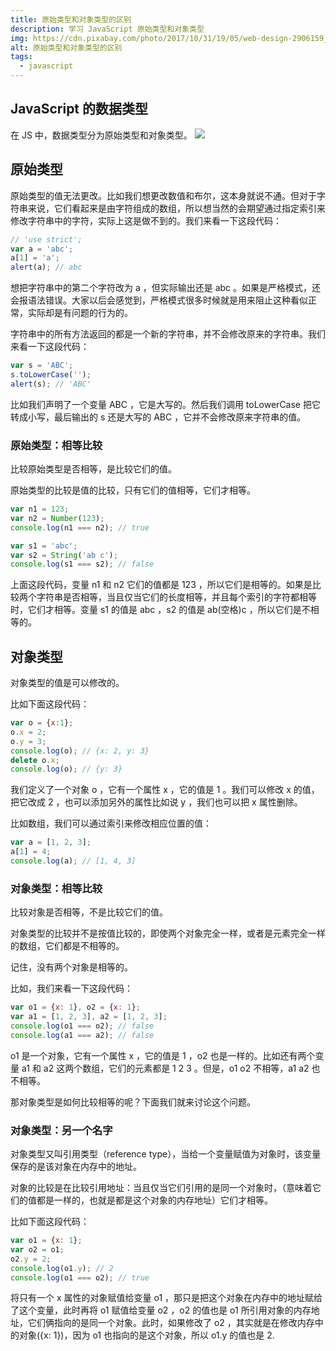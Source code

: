 ```yaml
---
title: 原始类型和对象类型的区别
description: 学习 JavaScript 原始类型和对象类型
img: https://cdn.pixabay.com/photo/2017/10/31/19/05/web-design-2906159_1280.jpg
alt: 原始类型和对象类型的区别
tags: 
  - javascript
---
```

## JavaScript 的数据类型

在 JS 中，数据类型分为原始类型和对象类型。
![](/img/原始类型和对象类型的区别_0.png)

## 原始类型

原始类型的值无法更改。比如我们想更改数值和布尔，这本身就说不通。但对于字符串来说，它们看起来是由字符组成的数组，所以想当然的会期望通过指定索引来修改字符串中的字符，实际上这是做不到的。我们来看一下这段代码：

```js
// 'use strict';
var a = 'abc';
a[1] = 'a';
alert(a); // abc
```

想把字符串中的第二个字符改为 a ，但实际输出还是 abc 。如果是严格模式，还会报语法错误。大家以后会感觉到，严格模式很多时候就是用来阻止这种看似正常，实际却是有问题的行为的。

字符串中的所有方法返回的都是一个新的字符串，并不会修改原来的字符串。我们来看一下这段代码：

```js
var s = 'ABC';
s.toLowerCase('');
alert(s); // 'ABC'
```

比如我们声明了一个变量 ABC ，它是大写的。然后我们调用 toLowerCase 把它转成小写，最后输出的 s 还是大写的 ABC ，它并不会修改原来字符串的值。

### 原始类型：相等比较

比较原始类型是否相等，是比较它们的值。

原始类型的比较是值的比较，只有它们的值相等，它们才相等。

```js
var n1 = 123;
var n2 = Number(123);
console.log(n1 === n2); // true

var s1 = 'abc';
var s2 = String('ab c');
console.log(s1 === s2); // false
```

上面这段代码，变量 n1 和 n2 它们的值都是 123 ，所以它们是相等的。如果是比较两个字符串是否相等，当且仅当它们的长度相等，并且每个索引的字符都相等时，它们才相等。变量 s1 的值是 abc ，s2 的值是 ab(空格)c ，所以它们是不相等的。

## 对象类型

对象类型的值是可以修改的。

比如下面这段代码：

```js
var o = {x:1};
o.x = 2;
o.y = 3;
console.log(o); // {x: 2, y: 3}
delete o.x;
console.log(o); // {y: 3}
```

我们定义了一个对象 o ，它有一个属性 x ，它的值是 1 。我们可以修改 x 的值，把它改成 2 ，也可以添加另外的属性比如说 y ，我们也可以把 x 属性删除。

比如数组，我们可以通过索引来修改相应位置的值：

```js
var a = [1, 2, 3];
a[1] = 4;
console.log(a); // [1, 4, 3]
```

### 对象类型：相等比较

比较对象是否相等，不是比较它们的值。

对象类型的比较并不是按值比较的，即使两个对象完全一样，或者是元素完全一样的数组，它们都是不相等的。

记住，没有两个对象是相等的。

比如，我们来看一下这段代码：

```js
var o1 = {x: 1}, o2 = {x: 1};
var a1 = [1, 2, 3], a2 = [1, 2, 3];
console.log(o1 === o2); // false
console.log(a1 === a2); // false
```

o1 是一个对象，它有一个属性 x ，它的值是 1 ，o2 也是一样的。比如还有两个变量 a1 和 a2 这两个数组，它们的元素都是 1 2 3 。但是，o1 o2 不相等，a1 a2 也不相等。

那对象类型是如何比较相等的呢？下面我们就来讨论这个问题。

### 对象类型：另一个名字

对象类型又叫引用类型（reference type），当给一个变量赋值为对象时，该变量保存的是该对象在内存中的地址。

对象的比较是在比较引用地址：当且仅当它们引用的是同一个对象时，（意味着它们的值都是一样的，也就是都是这个对象的内存地址）它们才相等。

比如下面这段代码：

```js
var o1 = {x: 1};
var o2 = o1;
o2.y = 2;
console.log(o1.y); // 2
console.log(o1 === o2); // true
```

将只有一个 x 属性的对象赋值给变量 o1 ，那只是把这个对象在内存中的地址赋给了这个变量，此时再将 o1 赋值给变量 o2 ，o2 的值也是 o1 所引用对象的内存地址，它们俩指向的是同一个对象。此时，如果修改了 o2 ，其实就是在修改内存中的对象({x: 1})，因为 o1 也指向的是这个对象，所以 o1.y 的值也是 2.
